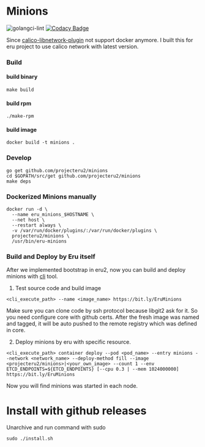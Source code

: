Minions
=======

![golangci-lint](https://github.com/projecteru2/minions/workflows/golangci-lint/badge.svg)
[![Codacy Badge](https://api.codacy.com/project/badge/Grade/d4cf457004844c0f80bb372237159e70)](https://www.codacy.com/app/projecteru2/minions?utm_source=github.com&amp;utm_medium=referral&amp;utm_content=projecteru2/minions&amp;utm_campaign=Badge_Grade)

Since [calico-libnetwork-plugin](https://github.com/projectcalico/libnetwork-plugin) not support docker anymore. I built this for eru project to use calico network with latest version.

### Build

#### build binary

`make build`

#### build rpm

`./make-rpm`

#### build image

`docker build -t minions .`

### Develop

```shell
go get github.com/projecteru2/minions
cd $GOPATH/src/get github.com/projecteru2/minions
make deps
```

### Dockerized Minions manually

```shell
docker run -d \
  --name eru_minions_$HOSTNAME \
  --net host \
  --restart always \
  -v /var/run/docker/plugins/:/var/run/docker/plugins \
  projecteru2/minions \
  /usr/bin/eru-minions
```

### Build and Deploy by Eru itself

After we implemented bootstrap in eru2, now you can build and deploy minions with [cli](https://github.com/projecteru2/cli) tool.

1. Test source code and build image

```shell
<cli_execute_path> --name <image_name> https://bit.ly/EruMinions
```

Make sure you can clone code by ssh protocol because libgit2 ask for it. So you need configure core with github certs. After the fresh image was named and tagged, it will be auto pushed to the remote registry which was defined in core.

2. Deploy minions by eru with specific resource.

```shell
<cli_execute_path> container deploy --pod <pod_name> --entry minions --network <network_name> --deploy-method fill --image <projecteru2/minions>|<your_own_image> --count 1 --env ETCD_ENDPOINTS=${ETCD_ENDPOINTS} [--cpu 0.3 | --mem 1024000000] https://bit.ly/EruMinions
```

Now you will find minions was started in each node.

# Install with github releases
Unarchive and run command with sudo
```shell
sudo ./install.sh
``` 
